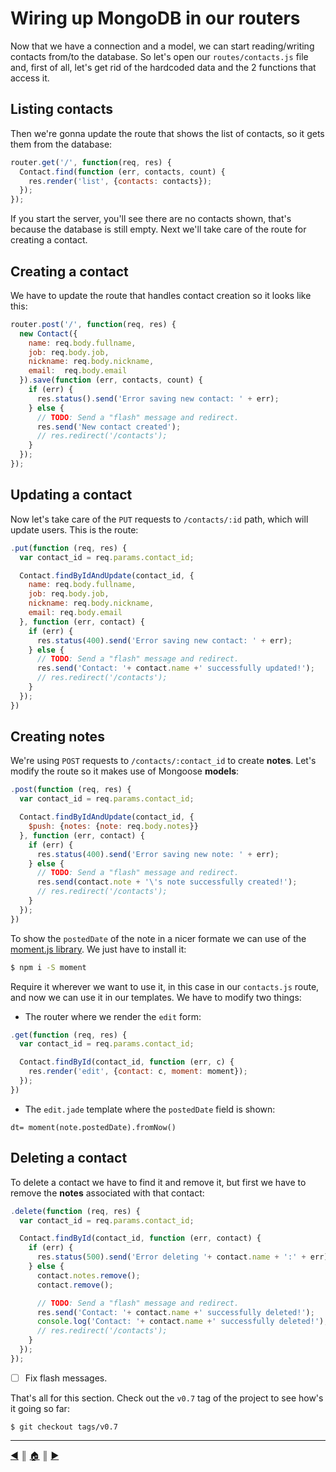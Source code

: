 # Wiring up MongoDB in our routers
Now that we have a connection and a model, we can start reading/writing contacts from/to the database. So let's open our `routes/contacts.js` file and, first of all, let's get rid of the hardcoded data and the 2 functions that access it.

## Listing contacts
Then we're gonna update the route that shows the list of contacts, so it gets them from the database:

```js
router.get('/', function(req, res) {
  Contact.find(function (err, contacts, count) {
    res.render('list', {contacts: contacts});
  });
});
```

If you start the server, you'll see there are no contacts shown, that's because the database is still empty. Next we'll take care of the route for creating a contact.

## Creating a contact
We have to update the route that handles contact creation so it looks like this:

```js
router.post('/', function(req, res) {
  new Contact({
    name: req.body.fullname,
    job: req.body.job,
    nickname: req.body.nickname,
    email:  req.body.email
  }).save(function (err, contacts, count) {
    if (err) {
      res.status().send('Error saving new contact: ' + err);
    } else {
      // TODO: Send a "flash" message and redirect.
      res.send('New contact created');
      // res.redirect('/contacts');
    }
  });
});
```

## Updating a contact
Now let's take care of the `PUT` requests to `/contacts/:id` path, which will update users. This is the route:

```js
.put(function (req, res) {
  var contact_id = req.params.contact_id;

  Contact.findByIdAndUpdate(contact_id, {
    name: req.body.fullname,
    job: req.body.job,
    nickname: req.body.nickname,
    email: req.body.email
  }, function (err, contact) {
    if (err) {
      res.status(400).send('Error saving new contact: ' + err);
    } else {
      // TODO: Send a "flash" message and redirect.
      res.send('Contact: '+ contact.name +' successfully updated!');
      // res.redirect('/contacts');
    }
  });
})
```

## Creating notes
We're using `POST` requests to `/contacts/:contact_id` to create **notes**. Let's modify the route so it makes use of Mongoose **models**:

```js
.post(function (req, res) {
  var contact_id = req.params.contact_id;

  Contact.findByIdAndUpdate(contact_id, {
    $push: {notes: {note: req.body.notes}}
  }, function (err, contact) {
    if (err) {
      res.status(400).send('Error saving new note: ' + err);
    } else {
      // TODO: Send a "flash" message and redirect.
      res.send(contact.note + '\'s note successfully created!');
      // res.redirect('/contacts');
    }
  });
})
```

To show the `postedDate` of the note in a nicer formate we can use of the [moment.js library][1]. We just have to install it:

```bash
$ npm i -S moment
```

Require it wherever we want to use it, in this case in our `contacts.js` route, and now we can use it in our templates. We have to modify two things:

* The router where we render the `edit` form:

```js
.get(function (req, res) {
  var contact_id = req.params.contact_id;

  Contact.findById(contact_id, function (err, c) {
    res.render('edit', {contact: c, moment: moment});
  });
})
```

* The `edit.jade` template where the `postedDate` field is shown:

```
dt= moment(note.postedDate).fromNow()
```

## Deleting a contact
To delete a contact we have to find it and remove it, but first we have to remove the **notes** associated with that contact:

```js
.delete(function (req, res) {
  var contact_id = req.params.contact_id;

  Contact.findById(contact_id, function (err, contact) {
    if (err) {
      res.status(500).send('Error deleting '+ contact.name + ':' + err);
    } else {
      contact.notes.remove();
      contact.remove();

      // TODO: Send a "flash" message and redirect.
      res.send('Contact: '+ contact.name +' successfully deleted!');
      console.log('Contact: '+ contact.name +' successfully deleted!');
      // res.redirect('/contacts');
    }
  });
});
```

- [ ] Fix flash messages.

That's all for this section. Check out the `v0.7` tag of the project to see how's it going so far:

```
$ git checkout tags/v0.7
```

---
[:arrow_backward:][back] ║ [:house:][home] ║ [:arrow_forward:][next]

<!-- navigation -->
[home]: ../README.md
[back]: database.md
[next]: authentication.md

<!-- links -->
[1]: http://momentjs.com/

